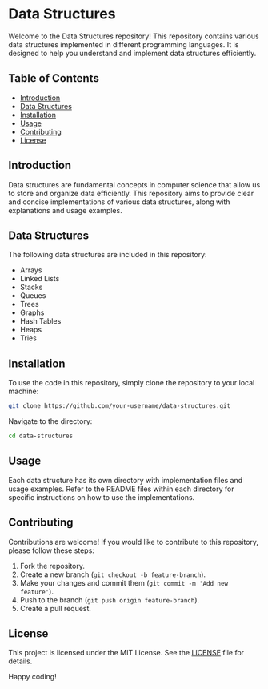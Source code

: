 # Data Structures

Welcome to the Data Structures repository! This repository contains various data structures implemented in different programming languages. It is designed to help you understand and implement data structures efficiently.

## Table of Contents

- [Introduction](#introduction)
- [Data Structures](#data-structures)
- [Installation](#installation)
- [Usage](#usage)
- [Contributing](#contributing)
- [License](#license)

## Introduction

Data structures are fundamental concepts in computer science that allow us to store and organize data efficiently. This repository aims to provide clear and concise implementations of various data structures, along with explanations and usage examples.

## Data Structures

The following data structures are included in this repository:

- Arrays
- Linked Lists
- Stacks
- Queues
- Trees
- Graphs
- Hash Tables
- Heaps
- Tries

## Installation

To use the code in this repository, simply clone the repository to your local machine:

```bash
git clone https://github.com/your-username/data-structures.git
```

Navigate to the directory:

```bash
cd data-structures
```

## Usage

Each data structure has its own directory with implementation files and usage examples. Refer to the README files within each directory for specific instructions on how to use the implementations.

## Contributing

Contributions are welcome! If you would like to contribute to this repository, please follow these steps:

1. Fork the repository.
2. Create a new branch (`git checkout -b feature-branch`).
3. Make your changes and commit them (`git commit -m 'Add new feature'`).
4. Push to the branch (`git push origin feature-branch`).
5. Create a pull request.

## License

This project is licensed under the MIT License. See the [LICENSE](LICENSE) file for details.

Happy coding!